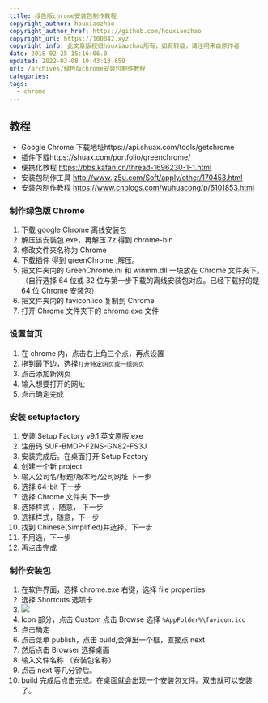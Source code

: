 ```yaml
---
title: 绿色版chrome安装包制作教程
copyright_author: houxiaozhao
copyright_author_href: https://github.com/houxiaozhao
copyright_url: https://100042.xyz
copyright_info: 此文章版权归houxiaozhao所有，如有转载，请注明来自原作者
date: 2018-02-25 15:16:06.0
updated: 2022-03-08 10:43:13.659
url: /archives/绿色版chrome安装包制作教程
categories:
tags:
  - chrome
---
```


## 教程

- Google Chrome 下载地址https://api.shuax.com/tools/getchrome
- 插件下载https://shuax.com/portfolio/greenchrome/
- 便携化教程 https://bbs.kafan.cn/thread-1696230-1-1.html
- 安装包制作工具 http://www.jz5u.com/Soft/apply/other/170453.html
- 安装包制作教程 https://www.cnblogs.com/wuhuacong/p/6101853.html
  <!--more-->

### 制作绿色版 Chrome

1. 下载 google Chrome 离线安装包
2. 解压该安装包.exe，再解压.7z 得到 chrome-bin
3. 修改文件夹名称为 Chrome
4. 下载插件 得到 greenChrome ,解压。
5. 把文件夹内的 GreenChrome.ini 和 winmm.dll 一块放在 Chrome 文件夹下。（自行选择 64 位或 32 位与第一步下载的离线安装包对应。已经下载好的是 64 位 Chrome 安装包）
6. 把文件夹内的 favicon.ico 复制到 Chrome
7. 打开 Chrome 文件夹下的 chrome.exe 文件

### 设置首页

1. 在 chrome 内，点击右上角三个点，再点设置
2. 拖到最下边，选择`打开特定网页或一组网页`
3. 点击添加新网页
4. 输入想要打开的网址
5. 点击确定完成

### 安装 setupfactory

1. 安装 Setup Factory v9.1 英文原版.exe
2. 注册码 SUF-BMDP-F2NS-GN82-FS3J
3. 安装完成后。在桌面打开 Setup Factory
4. 创建一个新 project
5. 输入公司名/标题/版本号/公司网址 下一步
6. 选择 64-bit 下一步
7. 选择 Chrome 文件夹 下一步
8. 选择样式 ，随意， 下一步
9. 选择样式，随意，下一步
10. 找到 Chinese(Simplified)并选择。下一步
11. 不用选，下一步
12. 再点击完成

### 制作安装包

1. 在软件界面，选择 chrome.exe 右键，选择 file properties
2. 选择 Shortcuts 选项卡
3. ![](https://i.loli.net/2018/10/26/5bd26396688d5.png)
4. Icon 部分，点击 Custom 点击 Browse 选择 `%AppFolder%\favicon.ico`
5. 点击确定
6. 点击菜单 publish，点击 build,会弹出一个框，直接点 next
7. 然后点击 Browser 选择桌面
8. 输入文件名称 （安装包名称）
9. 点击 next 等几分钟后。
10. build 完成后点击完成。在桌面就会出现一个安装包文件。双击就可以安装了。
